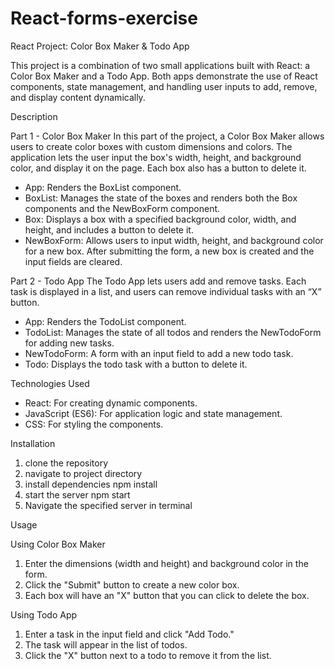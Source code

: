 # React-forms-exercise

React Project: Color Box Maker & Todo App

This project is a combination of two small applications built with React: a Color Box Maker and a Todo App. Both apps demonstrate the use of React components, state management, and handling user inputs to add, remove, and display content dynamically.

Description

Part 1 - Color Box Maker
In this part of the project, a Color Box Maker allows users to create color boxes with custom dimensions and colors. The application lets the user input the box's width, height, and background color, and display it on the page. Each box also has a button to delete it.

- App: Renders the BoxList component.
- BoxList: Manages the state of the boxes and renders both the Box components and the NewBoxForm component.
- Box: Displays a box with a specified background color, width, and height, and includes a button to delete it.
- NewBoxForm: Allows users to input width, height, and background color for a new box. After submitting the form, a new box is created and the input fields are cleared.

Part 2 - Todo App
The Todo App lets users add and remove tasks. Each task is displayed in a list, and users can remove individual tasks with an “X” button.

- App: Renders the TodoList component.
- TodoList: Manages the state of all todos and renders the NewTodoForm for adding new tasks.
- NewTodoForm: A form with an input field to add a new todo task.
- Todo: Displays the todo task with a button to delete it.

Technologies Used

- React: For creating dynamic components.
- JavaScript (ES6): For application logic and state management.
- CSS: For styling the components.

Installation

1. clone the repository
2. navigate to project directory
3. install dependencies
   npm install
4. start the server
   npm start
5. Navigate the specified server in terminal

Usage

Using Color Box Maker
1. Enter the dimensions (width and height) and background color in the form.
2. Click the "Submit" button to create a new color box.
3. Each box will have an "X" button that you can click to delete the box.

Using Todo App
1. Enter a task in the input field and click "Add Todo."
2. The task will appear in the list of todos.
3. Click the "X" button next to a todo to remove it from the list.
